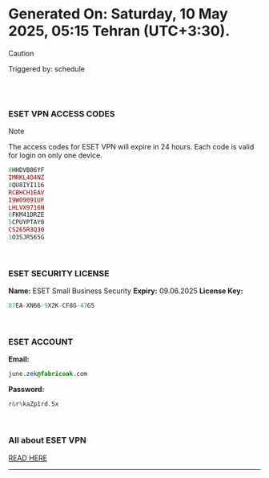 # Generated On: Saturday, 10 May 2025, 05:15 Tehran (UTC+3:30).

> [!CAUTION]
> Triggered by: schedule

<br><br>

### ESET VPN ACCESS CODES

> [!NOTE]
> The access codes for ESET VPN will expire in 24 hours.
> Each code is valid for login on only one device.

```ruby
8HHDVB06YF
IMRKL4O4NZ
8QU8IYI116
RCBHCH1EAV
I9WO9091UF
LHLVX9716N
6FKM41DRZE
5CPUYPTAY0
CS265R3Q30
1O3SJR565G
```

<br>

### ESET SECURITY LICENSE

**Name:** ESET Small Business Security
**Expiry:** 09.06.2025
**License Key:**

```POV-Ray SDL
87EA-XN66-9X2K-CF8G-47G5
```

<br>

### ESET ACCOUNT

**Email:**

```CSS
june.zek@fabricoak.com
```

**Password:**

```POV-Ray SDL
r&r%kaZp1rd.Sx
```

<br>

### All about ESET VPN

[READ HERE](https://t.me/F_NiREvil/2113)

---

<br><br>

